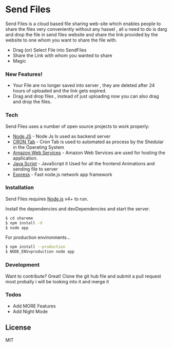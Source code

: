 # Send Files

Send Files is a cloud based file sharing web-site which enables people to share the files very conveniently without any hassel , all u need to do is darg and drop the file in send files website and share the link provided by the website to one whom you want to share the file with.

  - Drag (or) Select File into SendFiles 
  - Share the Link with whom you wanted to share 
  - Magic

### New Features!

  - Your File are no longer saved into server , they are deleted after 24 hours of uploaded and the link gets expired.
  - Drag and drop files , instead of just uploading now you can also drag and drop the files.



### Tech

Send Files uses a number of open source projects to work properly:

* [Node JS]() - Node Js Is used as backend server
* [CRON Tab]() - Cron Tab is used to automated as process by the Shedular in the Operating System
* [Amazon Web Services]() - Amazon Web Services are used for hosting the application.
* [Java Script]() - JavaScript it Used for all the frontend Animations and sending file to server
* [Express]() - Fast node.js network app framework 


### Installation

Send Files requires [Node.js](https://nodejs.org/) v4+ to run.

Install the dependencies and devDependencies and start the server.

```sh
$ cd shareme
$ npm install -d
$ node app
```

For production environments...

```sh
$ npm install --production
$ NODE_ENV=production node app
```

### Development

Want to contribute? Great!
Clone the git hub file and submit a pull request most probally i will be looking into it and merge it

### Todos

 - Add MORE Features
 - Add Night Mode

License
----
MIT
